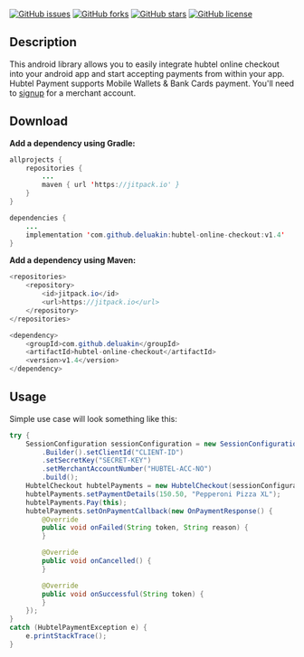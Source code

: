 [![GitHub issues](https://img.shields.io/github/issues/deluakin/hubtel-online-checkout.svg)](https://github.com/deluakin/hubtel-online-checkout/issues)
[![GitHub forks](https://img.shields.io/github/forks/deluakin/hubtel-online-checkout.svg)](https://github.com/deluakin/hubtel-online-checkout/network)
[![GitHub stars](https://img.shields.io/github/stars/deluakin/hubtel-online-checkout.svg)](https://github.com/deluakin/hubtel-online-checkout/stargazers)
[![GitHub license](https://img.shields.io/github/license/deluakin/hubtel-online-checkout.svg)](https://github.com/deluakin/hubtel-online-checkout/blob/master/LICENSE)


## Description
This android library allows you to easily integrate hubtel online checkout into your android app and start accepting payments from within your app.
Hubtel Payment supports Mobile Wallets & Bank Cards payment. You'll need to [signup](https://hubtel.com) for a merchant account.


## Download

__Add a dependency using Gradle:__

```java
allprojects {
	repositories {
		...
		maven { url 'https://jitpack.io' }
	}
}
```
```java
dependencies {
	...
	implementation 'com.github.deluakin:hubtel-online-checkout:v1.4'
}
```


__Add a dependency using Maven:__
```java
<repositories>
	<repository>
		<id>jitpack.io</id>
		<url>https://jitpack.io</url>
	</repository>
</repositories>
```

```java
<dependency>
	<groupId>com.github.deluakin</groupId>
	<artifactId>hubtel-online-checkout</artifactId>
	<version>v1.4</version>
</dependency>
```

## Usage
Simple use case will look something like this:

```java
try {
	SessionConfiguration sessionConfiguration = new SessionConfiguration()
		.Builder().setClientId("CLIENT-ID")
		.setSecretKey("SECRET-KEY")
		.setMerchantAccountNumber("HUBTEL-ACC-NO")
		.build();
	HubtelCheckout hubtelPayments = new HubtelCheckout(sessionConfiguration);
	hubtelPayments.setPaymentDetails(150.50, "Pepperoni Pizza XL");
	hubtelPayments.Pay(this);
	hubtelPayments.setOnPaymentCallback(new OnPaymentResponse() {
		@Override
		public void onFailed(String token, String reason) {
		}

		@Override
		public void onCancelled() {
		}

		@Override
		public void onSuccessful(String token) {
		}
	});
}
catch (HubtelPaymentException e) {
	e.printStackTrace();
}
```
